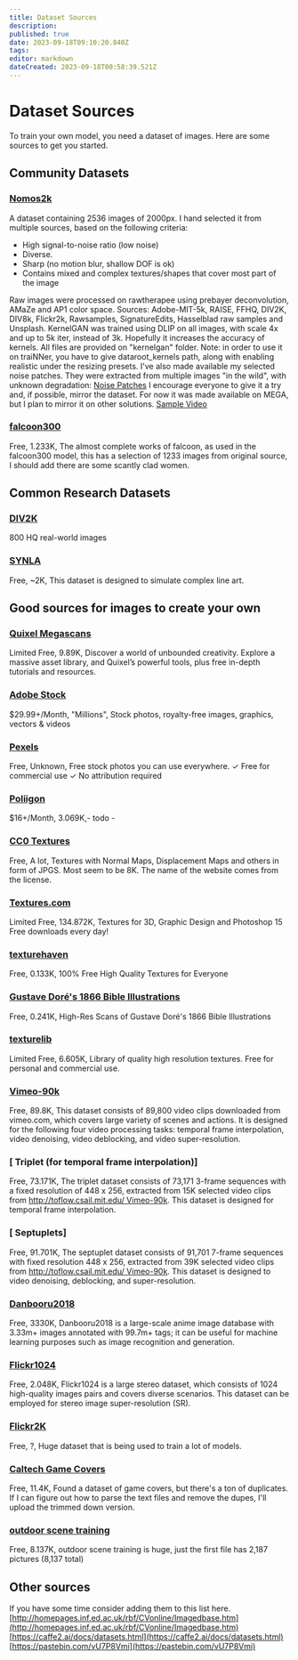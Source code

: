 ```yaml
---
title: Dataset Sources
description: 
published: true
date: 2023-09-18T09:10:20.840Z
tags: 
editor: markdown
dateCreated: 2023-09-18T00:58:39.521Z
---
```


# Dataset Sources

To train your own model, you need a dataset of images. Here are some sources to get you started.


## Community Datasets

### [Nomos2k](https://mega.nz/file/SL5jwYSR#nkVWxRMazz1QO72338ZEl1Ts0BLJjtYFxr9Ne-jmf7A)

A dataset containing 2536 images of 2000px. I hand selected it from multiple sources, based on the following criteria:

- High signal-to-noise ratio (low noise)
- Diverse. 
- Sharp (no motion blur, shallow DOF is ok)
- Contains mixed and complex textures/shapes that cover most part of the image

Raw images were processed on rawtherapee using prebayer deconvolution, AMaZe and AP1 color space. Sources: Adobe-MIT-5k, RAISE, FFHQ, DIV2K, DIV8k, Flickr2k, Rawsamples, SignatureEdits, Hasselblad raw samples and Unsplash. 
KernelGAN was trained using DLIP on all images, with scale 4x and up to 5k iter, instead of 3k. Hopefully it increases the accuracy of kernels. All files are provided on "kernelgan" folder. Note: in order to use it on traiNNer, you have to give dataroot_kernels path, along with enabling realistic under the resizing presets. 
I've also made available my selected noise patches. They were extracted from multiple images "in the wild", with unknown degradation:
[Noise Patches](https://mega.nz/file/WSZjjYRI#jgJYQTxJQyJjW5cbDJdUte0szfOpyeiDRrWmMzIkxZ0)
I encourage everyone to give it a try and, if possible, mirror the dataset. For now it was made available on MEGA, but I plan to mirror it on other solutions.
[Sample Video](https://cdn.discordapp.com/attachments/579685650824036387/904201202546380820/nomos2k.mp4)

### [falcoon300](https://drive.google.com/open?id=1f25paYZvzULHsBRIjrqcVWTjiekupZQP)

Free, 1.233K, The almost complete works of falcoon, as used in the falcoon300 model, this has a selection of 1233 images from original source, I should add there are some scantly clad women.

## Common Research Datasets

### [DIV2K](http://data.vision.ee.ethz.ch/cvl/DIV2K/DIV2K_train_HR.zip)

800 HQ real-world images

### [SYNLA](https://github.com/bloc97/SYNLA-Dataset)

Free, ~2K, This dataset is designed to simulate complex line art.

## Good sources for images to create your own

### [Quixel Megascans](https://quixel.com/megascans/library)

Limited Free, 9.89K, Discover a world of unbounded creativity. Explore a massive asset library, and Quixel’s powerful tools, plus free in-depth tutorials and resources.

### [Adobe Stock](https://stock.adobe.com/)

$29.99+/Month, "Millions", Stock photos, royalty-free images, graphics, vectors & videos

### [Pexels](https://www.pexels.com/)

Free, Unknown, Free stock photos you can use everywhere. ✓ Free for commercial use ✓ No attribution required

### [Poliigon](https://www.poliigon.com/)

$16+/Month, 3.069K,- todo -

### [CC0 Textures](https://cc0textures.com/)

Free, A lot, Textures with Normal Maps, Displacement Maps and others in form of JPGS. Most seem to be 8K. The name of the website comes from the license.

### [Textures.com](https://www.textures.com/)

Limited Free, 134.872K, Textures for 3D, Graphic Design and Photoshop 15 Free downloads every day!

### [texturehaven](https://texturehaven.com/)

Free, 0.133K, 100% Free High Quality Textures for Everyone

### [Gustave Doré's 1866 Bible Illustrations](https://www.reddit.com/r/DHExchange/comments/ay0w3c/s_highres_scans_of_gustave_dor%C3%A9s_1866_bible/)

Free, 0.241K, High-Res Scans of Gustave Doré's 1866 Bible Illustrations

### [texturelib](http://texturelib.com/)

Limited Free, 6.605K, Library of quality high resolution textures. Free for personal and commercial use.

### [Vimeo-90k](http://toflow.csail.mit.edu/)

Free, 89.8K, This dataset consists of 89,800 video clips downloaded from vimeo.com, which covers large variety of scenes and actions. It is designed for the following four video processing tasks: temporal frame interpolation, video denoising, video deblocking, and video super-resolution. 

### [ Triplet (for temporal frame interpolation)]
Free, 73.171K, The triplet dataset consists of 73,171 3-frame sequences with a fixed resolution of 448 x 256, extracted from 15K selected video clips from [http://toflow.csail.mit.edu/ Vimeo-90k](http://toflow.csail.mit.edu/). This dataset is designed for temporal frame interpolation.

### [ Septuplets]
Free, 91.701K, The septuplet dataset consists of 91,701 7-frame sequences with fixed resolution 448 x 256, extracted from 39K selected video clips from [http://toflow.csail.mit.edu/ Vimeo-90k](http://toflow.csail.mit.edu/). This dataset is designed to video denoising, deblocking, and super-resolution. 

### [Danbooru2018](https://www.gwern.net/Danbooru2018)

Free, 3330K,  Danbooru2018 is a large-scale anime image database with 3.33m+ images annotated with 99.7m+ tags; it can be useful for machine learning purposes such as image recognition and generation.

### [Flickr1024](https://yingqianwang.github.io/Flickr1024/)

Free, 2.048K, Flickr1024 is a large stereo dataset, which consists of 1024 high-quality images pairs and covers diverse scenarios. This dataset can be employed for stereo image super-resolution (SR). 

### [Flickr2K](https://cv.snu.ac.kr/research/EDSR/Flickr2K.tar)

Free, ?, Huge dataset that is being used to train a lot of models. 

### [Caltech Game Covers](http://www.mohamedaly.info/datasets/caltech-games)

Free, 11.4K, Found a dataset of game covers, but there's a ton of duplicates. If I can figure out how to parse the text files and remove the dupes, I'll upload the trimmed down version.

### [outdoor scene training](https://drive.google.com/drive/folders/16PIViLkv4WsXk4fV1gDHvEtQxdMq6nfY)

Free, 8.137K, outdoor scene training is huge, just the first file has 2,187 pictures (8,137 total)

## Other sources
If you have some time consider adding them to this list here.
[http://homepages.inf.ed.ac.uk/rbf/CVonline/Imagedbase.htm](http://homepages.inf.ed.ac.uk/rbf/CVonline/Imagedbase.htm)
[https://caffe2.ai/docs/datasets.html](https://caffe2.ai/docs/datasets.html)
[https://pastebin.com/vU7P8Vmi](https://pastebin.com/vU7P8Vmi)
